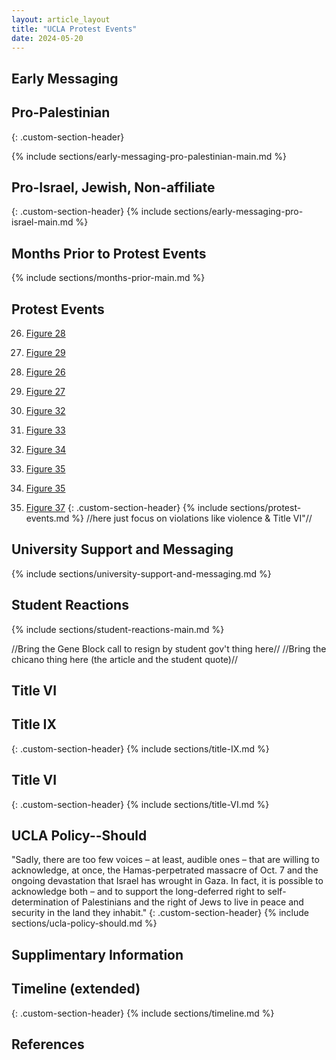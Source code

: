 ```yaml
---
layout: article_layout
title: "UCLA Protest Events"
date: 2024-05-20
---
```


## Early Messaging <span id="Early Messaging"></span>

## Pro-Palestinian
{: .custom-section-header}

{% include sections/early-messaging-pro-palestinian-main.md %}


## Pro-Israel, Jewish, Non-affiliate
{: .custom-section-header}
{% include sections/early-messaging-pro-israel-main.md %}

## Months Prior to Protest Events <span id="Months Prior to Protest Events"></span>
{% include sections/months-prior-main.md %}


## Protest Events <span id="Protest Events"></span>

26. [Figure 28](##fig:protest-demands)
27. [Figure 29](##fig:protest-invite)

26. [Figure 26](##fig:large-sign-red-triangle)
27. [Figure 27](##fig:same-large-sign-red-triangle)

28. [Figure 32](##fig:smaller-red-triangle)
29. [Figure 33](##fig:tent-endorsement-2)
30. [Figure 34](##fig:hillel-insta-safe-pass)

31. [Figure 35](##fig:jvp-encampment-dismantled)
32. [Figure 35](##fig:hillel-comment-protest)
33. [Figure 37](##fig:graffiti-royce) 
{: .custom-section-header}
{% include sections/protest-events.md %}
//here just focus on violations like violence & Title VI"//

## University Support and Messaging  <span id="University Support and Messaging"></span>
{% include sections/university-support-and-messaging.md %}

## Student Reactions <span id="Student Reactions"></span>
{% include sections/student-reactions-main.md %}


//Bring the Gene Block call to resign by student gov't thing here//
//Bring the chicano thing here (the article and the student quote)//

## Title VI <span id="Title VI"></span>
## Title IX 
{: .custom-section-header}
{% include sections/title-IX.md %}
## Title VI 
{: .custom-section-header}
{% include sections/title-VI.md %}
## UCLA Policy--Should
"Sadly, there are too few voices – at least, audible ones – that are willing to acknowledge, at once, the Hamas-perpetrated massacre of Oct. 7 and the ongoing devastation that Israel has wrought in Gaza. In fact, it is possible to 
acknowledge both – and to support the long-deferred right to self-determination of Palestinians and the right of Jews to live in peace and security in the land they inhabit."
{: .custom-section-header}
{% include sections/ucla-policy-should.md %}

## Supplimentary Information <span id="Supplimentary Information"></span>
## Timeline (extended)
{: .custom-section-header}
{% include sections/timeline.md %}

## References <span id="References"></span>



<!-- Add more sections as needed -->

